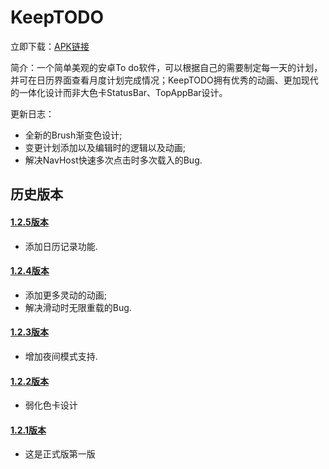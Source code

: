 # KeepTODO
立即下载：[APK链接](https://github.com/Roccc10/KeepTODO/blob/main/app/release/KeepTODO1.2.6.apk)

简介：一个简单美观的安卓To do软件，可以根据自己的需要制定每一天的计划，并可在日历界面查看月度计划完成情况；KeepTODO拥有优秀的动画、更加现代的一体化设计而非大色卡StatusBar、TopAppBar设计。

更新日志：
* 全新的Brush渐变色设计;
* 变更计划添加以及编辑时的逻辑以及动画;
* 解决NavHost快速多次点击时多次载入的Bug.

## 历史版本

#### [1.2.5版本](https://github.com/Roccc10/KeepTODO/blob/main/app/release/KeepTODO1.2.5.apk)
* 添加日历记录功能.

#### [1.2.4版本](https://github.com/Roccc10/KeepTODO/blob/main/app/release/KeepTODO1.2.4.apk)
* 添加更多灵动的动画;
* 解决滑动时无限重载的Bug.

#### [1.2.3版本](https://github.com/Roccc10/KeepTODO/blob/main/app/release/KeepTODO1.2.3.apk)
* 增加夜间模式支持.

#### [1.2.2版本](https://github.com/Roccc10/KeepTODO/blob/main/app/release/KeepTODO1.2.2.apk)
* 弱化色卡设计

#### [1.2.1版本](https://github.com/Roccc10/KeepTODO/blob/main/app/release/KeepTODO1.2.1.apk)
* 这是正式版第一版
